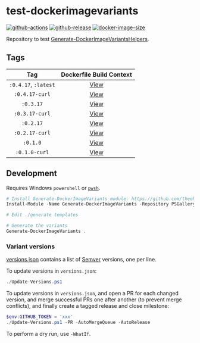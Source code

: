 # test-dockerimagevariants

[![github-actions](https://github.com/theohbrothers/test-dockerimagevariants/workflows/ci-master-pr/badge.svg)](https://github.com/theohbrothers/test-dockerimagevariants/actions)
[![github-release](https://img.shields.io/github/v/release/theohbrothers/test-dockerimagevariants?style=flat-square)](https://github.com/theohbrothers/test-dockerimagevariants/releases/)
[![docker-image-size](https://img.shields.io/docker/image-size/theohbrothers/test-dockerimagevariants/latest)](https://hub.docker.com/r/theohbrothers/test-dockerimagevariants)

Repository to test [Generate-DockerImageVariantsHelpers](https://github.com/theohbrothers/Generate-DockerImageVariantsHelpers).

## Tags

| Tag | Dockerfile Build Context |
|:-------:|:---------:|
| `:0.4.17`, `:latest` | [View](variants/0.4.17) |
| `:0.4.17-curl` | [View](variants/0.4.17-curl) |
| `:0.3.17` | [View](variants/0.3.17) |
| `:0.3.17-curl` | [View](variants/0.3.17-curl) |
| `:0.2.17` | [View](variants/0.2.17) |
| `:0.2.17-curl` | [View](variants/0.2.17-curl) |
| `:0.1.0` | [View](variants/0.1.0) |
| `:0.1.0-curl` | [View](variants/0.1.0-curl) |

## Development

Requires Windows `powershell` or [`pwsh`](https://github.com/PowerShell/PowerShell).

```powershell
# Install Generate-DockerImageVariants module: https://github.com/theohbrothers/Generate-DockerImageVariants
Install-Module -Name Generate-DockerImageVariants -Repository PSGallery -Scope CurrentUser -Force -Verbose

# Edit ./generate templates

# Generate the variants
Generate-DockerImageVariants .
```

### Variant versions

[versions.json](generate/definitions/versions.json) contains a list of [Semver](https://semver.org/) versions, one per line.

To update versions in `versions.json`:

```powershell
./Update-Versions.ps1
```

To update versions in `versions.json`, and open a PR for each changed version, and merge successful PRs one after another (to prevent merge conflicts), and finally create a tagged release and close milestone:

```powershell
$env:GITHUB_TOKEN = 'xxx'
./Update-Versions.ps1 -PR -AutoMergeQueue -AutoRelease
```

To perform a dry run, use `-WhatIf`.
